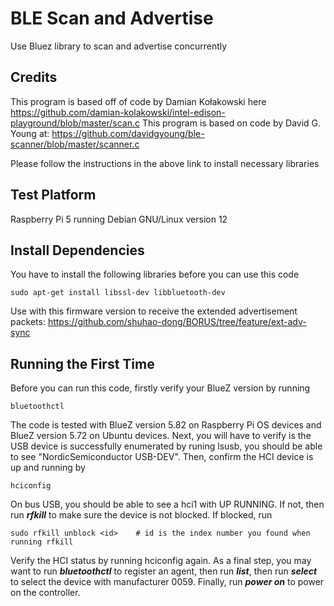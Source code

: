 # BLE Scan and Advertise
Use Bluez library to scan and advertise concurrently

## Credits

This program is based off of code by Damian Kołakowski here https://github.com/damian-kolakowski/intel-edison-playground/blob/master/scan.c
This program is based on code by David G. Young at: https://github.com/davidgyoung/ble-scanner/blob/master/scanner.c

Please follow the instructions in the above link to install necessary libraries

## Test Platform
Raspberry Pi 5 running Debian GNU/Linux version 12

## Install Dependencies

You have to install the following libraries before you can use this code

    sudo apt-get install libssl-dev libbluetooth-dev

Use with this firmware version to receive the extended advertisement packets: https://github.com/shuhao-dong/BORUS/tree/feature/ext-adv-sync

## Running the First Time

Before you can run this code, firstly verify your BlueZ version by running

    bluetoothctl

The code is tested with BlueZ version 5.82 on Raspberry Pi OS devices and BlueZ version 5.72 on Ubuntu devices.
Next, you will have to verify is the USB device is successfully enumerated by runing lsusb, you should be able to see "NordicSemiconductor USB-DEV".
Then, confirm the HCI device is up and running by

    hciconfig

On bus USB, you should be able to see a hci1 with UP RUNNING. If not, then run _**rfkill**_ to make sure the device is not blocked. If blocked, run

    sudo rfkill unblock <id>    # id is the index number you found when running rfkill 

Verify the HCI status by running hciconfig again.
As a final step, you may want to run _**bluetoothctl**_ to register an agent, then run _**list**_, then run _**select**_ to select the device with manufacturer 0059. Finally, run _**power on**_ to power on the controller.

